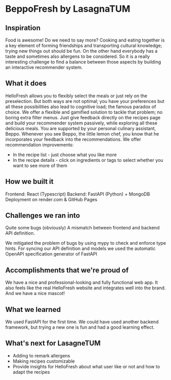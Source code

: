 # BeppoFresh by LasagnaTUM

## Inspiration

Food is awesome! Do we need to say more?
Cooking and eating together is a key element of forming friendships and transporting cultural knowledge; trying new things out should be fun. On the other hand everybody has a taste and sometimes also allergens to be considered.
So it is a really interesting challenge to find a balance between those aspects by building an interactive recommender system.

## What it does

HelloFresh allows you to flexibly select the meals or just rely on the preselection.
But both ways are not optimal; you have your preferences but all these possibilities also lead to cognitive load; the famous paradox of choice.
We offer a flexible and gamified solution to tackle that problem; no boring extra filter menus. Just give feedback directly on the recipes page and build your recommender system passively, while exploring all these delicious meals.
You are supported by your personal culinary assistant, Beppo. Whenever you see Beppo, the little lemon chef, you know that he incorporates your feedback into the recommendations.
We offer recommendation improvements:
- In the recipe list - just choose what you like more
- In the recipe details - click on ingredients or tags to select whether you want to see more of them

## How we built it
Frontend: React (Typescript)
Backend: FastAPI (Python) + MongoDB
Deployment on render.com & GitHub Pages

## Challenges we ran into

Quite some bugs (obviously)
A mismatch between frontend and backend API definition.

We mitigated the problem of bugs by using mypy to check and enforce type hints. 
For syncing our API definition and models we used the automatic OpenAPI specification generator of FastAPI 

## Accomplishments that we're proud of
We have a nice and professional-looking and fully functional web app. It also feels like the real HelloFresh website and integrates well into the brand.
And we have a nice mascot!

## What we learned
We used FastAPI for the first time. We could have used another backend framework, but trying a new one is fun and had a good learning effect.

## What's next for LasagneTUM
- Adding to remark allergens
- Making recipes customizable
- Provide insights for HelloFresh about what user like or not and how to adapt the recipes 